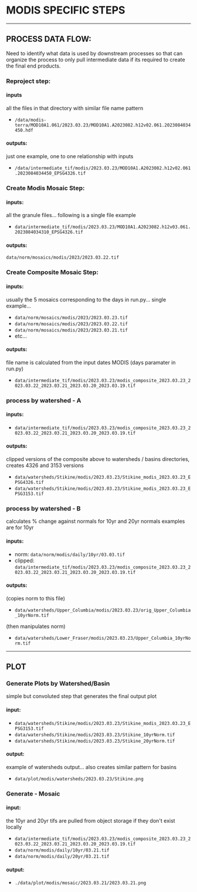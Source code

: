 
# MODIS SPECIFIC STEPS
---------------------------------------------------------

## PROCESS DATA FLOW:
Need to identify what data is used by downstream processes so that
can organize the process to only pull intermediate data if its required
to create the final end products.

### Reproject step:

#### inputs
all the files in that directory with similar file name pattern

* `/data/modis-terra/MOD10A1.061/2023.03.23/MOD10A1.A2023082.h12v02.061.2023084034450.hdf`

#### outputs:
just one example, one to one relationship with inputs

* `/data/intermediate_tif/modis/2023.03.23/MOD10A1.A2023082.h12v02.061.2023084034450_EPSG4326.tif`



### Create Modis Mosaic Step:

#### inputs:

all the granule files... following is a single file example

* `data/intermediate_tif/modis/2023.03.23/MOD10A1.A2023082.h12v03.061.2023084034310_EPSG4326.tif`

#### outputs:

`data/norm/mosaics/modis/2023/2023.03.22.tif`

### Create Composite Mosaic Step:
#### inputs:
usually the 5 mosaics corresponding to the days in run.py... single example...

* `data/norm/mosaics/modis/2023/2023.03.23.tif`
* `data/norm/mosaics/modis/2023/2023.03.22.tif`
* `data/norm/mosaics/modis/2023/2023.03.21.tif`
*  etc...

#### outputs:
file name is calculated from the input dates MODIS (days paramater in run.py)

* `data/intermediate_tif/modis/2023.03.23/modis_composite_2023.03.23_2023.03.22_2023.03.21_2023.03.20_2023.03.19.tif`

### process by watershed - A

#### inputs:

* `data/intermediate_tif/modis/2023.03.23/modis_composite_2023.03.23_2023.03.22_2023.03.21_2023.03.20_2023.03.19.tif`

#### outputs:
clipped versions of the composite above to watersheds / basins directories, creates 4326 and 3153 versions

* `data/watersheds/Stikine/modis/2023.03.23/Stikine_modis_2023.03.23_EPSG4326.tif`
* `data/watersheds/Stikine/modis/2023.03.23/Stikine_modis_2023.03.23_EPSG3153.tif`

### process by watershed - B

calculates % change against normals for 10yr and 20yr normals
examples are for 10yr

#### inputs:
* norm: `data/norm/modis/daily/10yr/03.03.tif`
* clipped: `data/intermediate_tif/modis/2023.03.23/modis_composite_2023.03.23_2023.03.22_2023.03.21_2023.03.20_2023.03.19.tif`

#### outputs:
(copies norm to this file)
* `data/watersheds/Upper_Columbia/modis/2023.03.23/orig_Upper_Columbia_10yrNorm.tif`

(then manipulates norm)
* `data/watersheds/Lower_Fraser/modis/2023.03.23/Upper_Columbia_10yrNorm.tif`

---------------------------------------------------------

## PLOT

### Generate Plots by Watershed/Basin

simple but convoluted step that generates the final output plot

#### input:

* `data/watersheds/Stikine/modis/2023.03.23/Stikine_modis_2023.03.23_EPSG3153.tif`
* `data/watersheds/Stikine/modis/2023.03.23/Stikine_10yrNorm.tif`
* `data/watersheds/Stikine/modis/2023.03.23/Stikine_20yrNorm.tif`

#### output:

example of watersheds output... also creates similar pattern for basins

* `data/plot/modis/watersheds/2023.03.23/Stikine.png`

### Generate - Mosaic

#### input:
the 10yr and 20yr tifs are pulled from object storage if they don't exist locally

* `data/intermediate_tif/modis/2023.03.23/modis_composite_2023.03.23_2023.03.22_2023.03.21_2023.03.20_2023.03.19.tif`
* `data/norm/modis/daily/10yr/03.21.tif`
* `data/norm/modis/daily/20yr/03.21.tif`

#### output:

* `./data/plot/modis/mosaic/2023.03.21/2023.03.21.png`